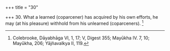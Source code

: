 +++
title = "30"

+++
30. What a learned (coparcener) has acquired by his own efforts, he may (at his pleasure) withhold from his unlearned (coparceners). [^29] 


[^29]:  Colebrooke, Dāyabhāga VI, 1, 17; V, Digest 355; Mayūkha IV. 7, 10; Mayūkha, 206; Yājñavalkya II, 119.
